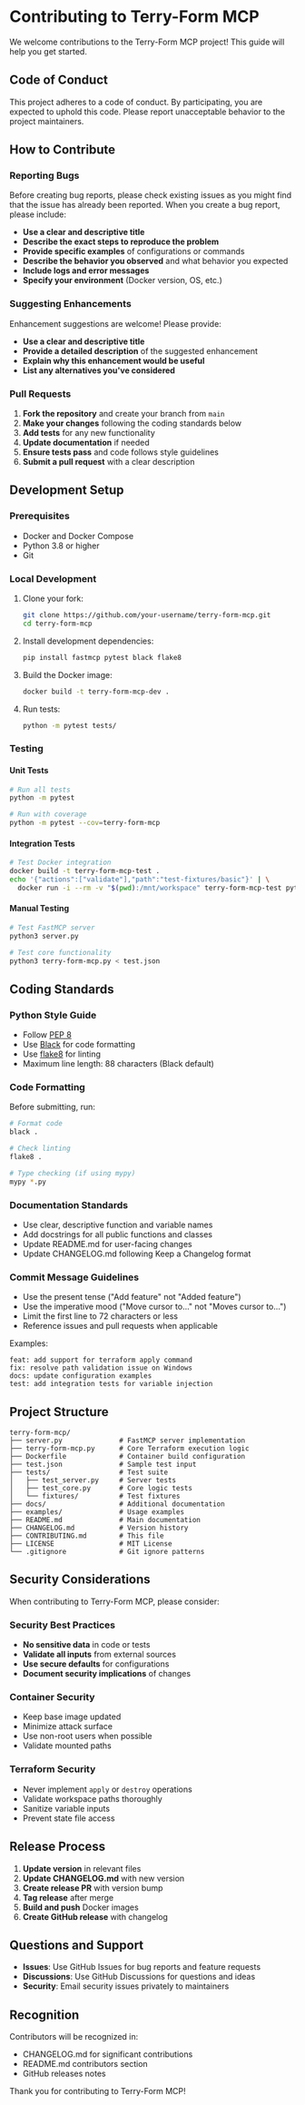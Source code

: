 # Contributing to Terry-Form MCP

We welcome contributions to the Terry-Form MCP project! This guide will help you get started.

## Code of Conduct

This project adheres to a code of conduct. By participating, you are expected to uphold this code. Please report unacceptable behavior to the project maintainers.

## How to Contribute

### Reporting Bugs

Before creating bug reports, please check existing issues as you might find that the issue has already been reported. When you create a bug report, please include:

- **Use a clear and descriptive title**
- **Describe the exact steps to reproduce the problem**
- **Provide specific examples** of configurations or commands
- **Describe the behavior you observed** and what behavior you expected
- **Include logs and error messages**
- **Specify your environment** (Docker version, OS, etc.)

### Suggesting Enhancements

Enhancement suggestions are welcome! Please provide:

- **Use a clear and descriptive title**
- **Provide a detailed description** of the suggested enhancement
- **Explain why this enhancement would be useful**
- **List any alternatives you've considered**

### Pull Requests

1. **Fork the repository** and create your branch from `main`
2. **Make your changes** following the coding standards below
3. **Add tests** for any new functionality
4. **Update documentation** if needed
5. **Ensure tests pass** and code follows style guidelines
6. **Submit a pull request** with a clear description

## Development Setup

### Prerequisites

- Docker and Docker Compose
- Python 3.8 or higher
- Git

### Local Development

1. Clone your fork:
   ```bash
   git clone https://github.com/your-username/terry-form-mcp.git
   cd terry-form-mcp
   ```

2. Install development dependencies:
   ```bash
   pip install fastmcp pytest black flake8
   ```

3. Build the Docker image:
   ```bash
   docker build -t terry-form-mcp-dev .
   ```

4. Run tests:
   ```bash
   python -m pytest tests/
   ```

### Testing

#### Unit Tests
```bash
# Run all tests
python -m pytest

# Run with coverage
python -m pytest --cov=terry-form-mcp
```

#### Integration Tests
```bash
# Test Docker integration
docker build -t terry-form-mcp-test .
echo '{"actions":["validate"],"path":"test-fixtures/basic"}' | \
  docker run -i --rm -v "$(pwd):/mnt/workspace" terry-form-mcp-test python3 terry-form-mcp.py
```

#### Manual Testing
```bash
# Test FastMCP server
python3 server.py

# Test core functionality
python3 terry-form-mcp.py < test.json
```

## Coding Standards

### Python Style Guide

- Follow [PEP 8](https://www.python.org/dev/peps/pep-0008/)
- Use [Black](https://black.readthedocs.io/) for code formatting
- Use [flake8](https://flake8.pycqa.org/) for linting
- Maximum line length: 88 characters (Black default)

### Code Formatting

Before submitting, run:
```bash
# Format code
black .

# Check linting
flake8 .

# Type checking (if using mypy)
mypy *.py
```

### Documentation Standards

- Use clear, descriptive function and variable names
- Add docstrings for all public functions and classes
- Update README.md for user-facing changes
- Update CHANGELOG.md following Keep a Changelog format

### Commit Message Guidelines

- Use the present tense ("Add feature" not "Added feature")
- Use the imperative mood ("Move cursor to..." not "Moves cursor to...")
- Limit the first line to 72 characters or less
- Reference issues and pull requests when applicable

Examples:
```
feat: add support for terraform apply command
fix: resolve path validation issue on Windows
docs: update configuration examples
test: add integration tests for variable injection
```

## Project Structure

```
terry-form-mcp/
├── server.py              # FastMCP server implementation
├── terry-form-mcp.py      # Core Terraform execution logic
├── Dockerfile             # Container build configuration
├── test.json              # Sample test input
├── tests/                 # Test suite
│   ├── test_server.py     # Server tests
│   ├── test_core.py       # Core logic tests
│   └── fixtures/          # Test fixtures
├── docs/                  # Additional documentation
├── examples/              # Usage examples
├── README.md              # Main documentation
├── CHANGELOG.md           # Version history
├── CONTRIBUTING.md        # This file
├── LICENSE                # MIT License
└── .gitignore             # Git ignore patterns
```

## Security Considerations

When contributing to Terry-Form MCP, please consider:

### Security Best Practices
- **No sensitive data** in code or tests
- **Validate all inputs** from external sources
- **Use secure defaults** for configurations
- **Document security implications** of changes

### Container Security
- Keep base image updated
- Minimize attack surface
- Use non-root users when possible
- Validate mounted paths

### Terraform Security
- Never implement `apply` or `destroy` operations
- Validate workspace paths thoroughly
- Sanitize variable inputs
- Prevent state file access

## Release Process

1. **Update version** in relevant files
2. **Update CHANGELOG.md** with new version
3. **Create release PR** with version bump
4. **Tag release** after merge
5. **Build and push** Docker images
6. **Create GitHub release** with changelog

## Questions and Support

- **Issues**: Use GitHub Issues for bug reports and feature requests
- **Discussions**: Use GitHub Discussions for questions and ideas
- **Security**: Email security issues privately to maintainers

## Recognition

Contributors will be recognized in:
- CHANGELOG.md for significant contributions
- README.md contributors section
- GitHub releases notes

Thank you for contributing to Terry-Form MCP!
